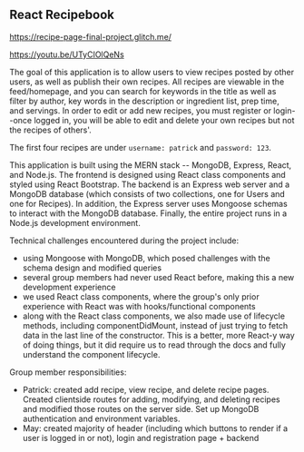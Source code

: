## React Recipebook
https://recipe-page-final-project.glitch.me/

https://youtu.be/UTyCIOlQeNs

The goal of this application is to allow users to view recipes posted by other users, as well as publish their own recipes. All recipes are viewable in the feed/homepage, and you can search for keywords in the title as well as filter by author, key words in the description or ingredient list, prep time, and servings. In order to edit or add new recipes, you must register or login--once logged in, you will be able to edit and delete your own recipes but not the recipes of others'.

The first four recipes are under `username: patrick` and `password: 123`.

This application is built using the MERN stack -- MongoDB, Express, React, and Node.js. The frontend is designed using React class components and styled using React Bootstrap. The backend is an Express web server and a MongoDB database (which consists of two collections, one for Users and one for Recipes). In addition, the Express server uses Mongoose schemas to interact with the MongoDB database. Finally, the entire project runs in a Node.js development environment.

Technical challenges encountered during the project include:

- using Mongoose with MongoDB, which posed challenges with the schema design and modified queries
- several group members had never used React before, making this a new development experience
- we used React class components, where the group's only prior experience with React was with hooks/functional components
- along with the React class components, we also made use of lifecycle methods, including componentDidMount, instead of just trying to fetch data in the last line of the constructor. This is a better, more React-y way of doing things, but it did require us to read through the docs and fully understand the component lifecycle.

Group member responsibilities:
- Patrick: created add recipe, view recipe, and delete recipe pages. Created clientside routes for adding, modifying, and deleting  recipes and modified those routes on the server side. Set up MongoDB authentication and environment variables.
- May: created majority of header (including which buttons to render if a user is logged in or not), login and registration page + backend
